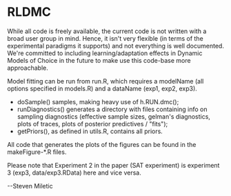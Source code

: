 # RLDMC

While all code is freely available, the current code is not written with a broad user group in mind. Hence, it isn't very flexible (in terms of the experimental paradigms it supports) and not everything is well documented. We're committed to including learning/adaptation effects in Dynamic Models of Choice in the future to make use this code-base more approachable.


Model fitting can be run from run.R, which requires a modelName (all options specified in models.R) and a dataName (exp1, exp2, exp3).
- doSample() samples, making heavy use of h.RUN.dmc();
- runDiagnostics() generates a directory with files containing info on sampling diagnostics (effective sample sizes, gelman's diagnostics, plots of traces, plots of posterior predictives / "fits");
- getPriors(), as defined in utils.R, contains all priors.

All code that generates the plots of the figures can be found in the makeFigure-*.R files.

Please note that Experiment 2 in the paper (SAT experiment) is experiment 3 (exp3, data/exp3.RData) here and vice versa.


--Steven Miletic
